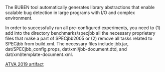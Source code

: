 The BUBEN tool automatically generates library abstractions that enable scalable bug detection in large programs with I/O and complex environment.

In order to successfully run all pre-configured experiments, you need to (1) add into the directory benchmarks/specjbb all the necessary proprietary files that make a part of SPECjbb2005 or (2) remove all tasks related to SPECjbb from build.xml.
The necessary files include jbb.jar, dat/SPECjbb_config.props, dat/xml/jbb-document.dtd, and dat/xml/template-document.xml.

[ATVA 2019 artifact](https://github.com/d3sformal/buben/packages/buben-atva19.zip)


